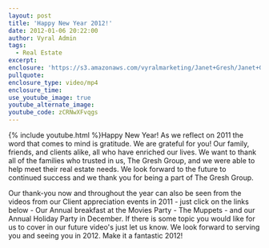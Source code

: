 ```yaml
---
layout: post
title: 'Happy New Year 2012!'
date: 2012-01-06 20:22:00
author: Vyral Admin
tags:
  - Real Estate
excerpt:
enclosure: 'https://s3.amazonaws.com/vyralmarketing/Janet+Gresh/Janet+Gresh+Happy+New+Year+2012.mp4'
pullquote:
enclosure_type: video/mp4
enclosure_time:
use_youtube_image: true
youtube_alternate_image:
youtube_code: zCRNwXFvqgs
---
```



{% include youtube.html %}Happy New Year!  As we reflect on 2011 the word that comes to mind is gratitude.  We are grateful for you! Our family, friends, and clients alike, all who have enriched our lives.  We want to thank all of the families who trusted in us, The Gresh Group, and we were able to help meet their real estate needs.  We look forward to the future to continued success and we thank you for being a part of The Gresh Group.

Our thank-you now and throughout the year can also be seen from the videos from our Client appreciation events in 2011 - just click on the links below - Our Annual breakfast at the Movies Party - The Muppets - and our Annual Holiday Party in December. If there is some topic you would like for us to cover in our future video's just let us know. We look forward to serving you and seeing you in 2012. Make it a fantastic 2012!